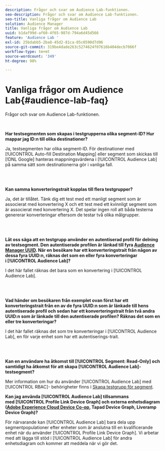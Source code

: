 ```yaml
---
description: Frågor och svar om Audience Lab-funktionen.
seo-description: Frågor och svar om Audience Lab-funktionen.
seo-title: Vanliga frågor om Audience Lab
solution: Audience Manager
title: Vanliga frågor om Audience Lab
uuid: b1daf99d-af60-4f65-987d-794a6d45d566
feature: 'Audience Lab '
exl-id: 25bdabb5-2ba8-45d2-81ca-05c0590d7d96
source-git-commit: 319be4dade263c5274624f07616b404decb7066f
workflow-type: tm+mt
source-wordcount: '349'
ht-degree: 98%

---
```


# Vanliga frågor om Audience Lab{#audience-lab-faq}

Frågor och svar om Audience Lab-funktionen.

<!-- 

audience-lab-faq.xml

 -->

<br>

**Har testsegmenten som skapas i testgrupperna olika segment-ID? Hur mappar jag ID:n till olika destinationer?**

Ja, testsegmenten har olika segment-ID. För destinationer med [!UICONTROL Auto-fill Destination Mapping] eller segment som skickas till [!DNL Google] hanteras mappningsvärdena i [!UICONTROL Audience Lab] på samma sätt som destinationerna gör i vanliga fall.

<br> 

**Kan samma konverteringstrait kopplas till flera testgrupper?**

Ja, det är tillåtet. Tänk dig ett test med ett manligt segment som är associerat med konvertering X och ett test med ett kvinnligt segment som är associerat med konvertering X. Det spelar ingen roll att båda testerna genererar konverteringar eftersom de testar två olika målgrupper.

<br> 

**Låt oss säga att en testgrupp använder en autentiserad profil för delning av testsegment. Den autentiserade profilen är länkad till fyra [Audience Manager UUID](../reference/ids-in-aam.md). När en besökare har ett konverteringstrait från någon av dessa fyra UUID:n, räknas det som en eller fyra konverteringar i [!UICONTROL Audience Lab]?**

I det här fallet räknas det bara som en konvertering i [!UICONTROL Audience Lab].

<br> 

**Vad händer om besökaren från exemplet ovan först har ett konverteringstrait från en av de fyra UUID:n som är länkade till hens autentiserade profil och sedan har ett konverteringstrait från två andra UUID:n som är länkade till den autentiserade profilen? Räknas det som en eller tre konverteringar?**

I det här fallet räknas det som tre konverteringar i [!UICONTROL Audience Lab], en för varje enhet som har ett autentiserings-trait.

<br> 

**Kan en användare ha åtkomst till [!UICONTROL Segment: Read-Only] och samtidigt ha åtkomst för att skapa [!UICONTROL Audience Lab]-testsegment?**

Mer information om hur du använder [!UICONTROL Audience Lab] med [!UICONTROL RBAC]- behörigheter finns i [Skapa testgrupp för segment](../features/audience-lab/audience-lab-manage-test-groups.md#create-test-groups).

**Kan jag använda [!UICONTROL Audience Lab] tillsammans med [!UICONTROL Profile Link Device Graph] och externa enhetsdiagram ([Adobe Experience Cloud Device Co-op](https://experienceleague.adobe.com/docs/device-co-op/using/home.html), Tapad Device Graph, Liveramp Device Graph)?**

För närvarande kan [!UICONTROL Audience Lab] bara dela upp segmentpopulationer efter enheter som är anslutna till en kvalificerande enhet när du använder [!UICONTROL Profile Link Device Graph]. Vi arbetar med att lägga till stöd i [!UICONTROL Audience Lab] för andra enhetsdiagram och kommer att meddela när vi gör det.
